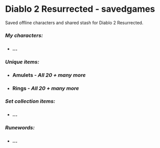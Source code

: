 # Diablo 2 Resurrected - savedgames

Saved offline characters and shared stash for Diablo 2 Resurrected.

### *My characters:*

- ### *...*

### *Unique items:*

- ### Amulets - *All 20 + many more* 

- ### Rings - *All 20 + many more* 

### *Set collection items:*

- ### *...*

### *Runewords:*

- ### *...*
